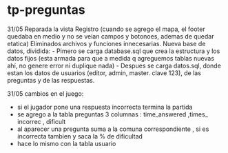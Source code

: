 # tp-preguntas

31/05
Reparada la vista Registro (cuando se agrego el mapa, el footer quedaba en medio y no se veian campos y botonoes, ademas de quedar etatica)
Eliminados archivos y funciones innecesarias.
Nueva base de datos, dividida:
    - Pimero se carga database.sql que crea la estructura y los datos fijos (esta armada para que a medida q agreguemos tablas nuevas ahí, no genere error ni duplique nada)
    - Despues se carga datos.sql, donde estan los datos de usuarios (editor, admin, master. clave 123), de las preguntas y de las respuestas.


31/05
cambios en el juego:

- si el jugador pone una respuesta incorrecta termina la partida
- se agrego a la tabla preguntas 3 columnas : time_answered ,times_ incorrec , dificult
- al aparecer una pregunta suma a la comuna correspondiente , si es incorrecta tambien y saca la % de dificultad
- hace lo mismo con la tabla usuario